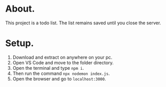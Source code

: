 # About.
This project is a todo list. 
The list remains saved until you close the server.

# Setup.
1. Download and extract on anywhere on your pc.
2. Open VS Code and move to the folder directory.
3. Open the terminal and type `npm i`.
4. Then run the command `npx nodemon index.js`.
5. Open the browser and go to `localhost:3000`.
